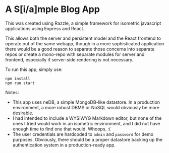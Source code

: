 # A S[i/a]mple Blog App

This was created using Razzle, a simple framework for isometric javascript applications using Express and React.

This allows both the server and persistent model and the React frontend to operate out of the same webapp, though in
a more sophisticated application there would be a good reason to separate those concerns into separate repos or create
a mono-repo with separate modules for server and frontend, especially if server-side rendering is not necessary. 

To run this app, simply use:
```
npm install
npm run start 
```

Notes:

* This app uses neDB, a simple MongoDB-like datastore. In a production environment, a more robust DBMS or NoSQL
would obviously be more desirable.
* I had intended to include a WYSIWYG Markdown editor, but none of the ones I tried would work in an isometric
environment, and I did not have enough time to find one that would. Whoops. :(
* The user credentials are hardcoded to ``admin`` and ``password`` for demo purposes. Obviously, there should be
a proper datastore backing up the authentication system in a production-ready app.
